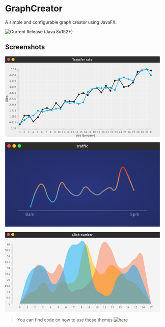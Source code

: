 # GraphCreator
A simple and configurable graph creator using JavaFX.

![Current Release](https://github.com/DrMerfy/GraphCreator/releases/tag/v0.3.9) (Java 8u152+)



## Screenshots
![Simple Line Graph](Demo/Screenshots/SimpleLineGraph.png?raw=true "Simple Line Graph")


![Traffic theme](Demo/Screenshots/TrafficTheme.png?raw=true "Traffic Theme")


![Smooth fill curves](Demo/Screenshots/SmoothFillCurve.png?raw=true "Smooth Fill Curve")

> You can find code on how to use those themes ![here](Demo/Themes)

